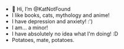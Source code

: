 - 👋 Hi, I’m @KatNotFound
- I like books, cats, mythology and anime!
- I have depression and anxiety! :')
- I am... a minor!
- I have absolutely no idea what I'm doing! :D
- Potatoes, mate, potatoes.
